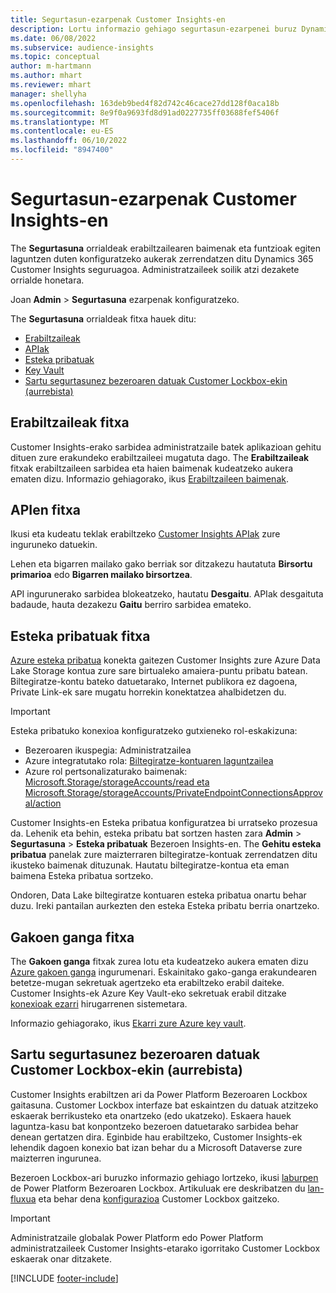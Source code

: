 ```yaml
---
title: Segurtasun-ezarpenak Customer Insights-en
description: Lortu informazio gehiago segurtasun-ezarpenei buruz Dynamics 365 Customer Insights.
ms.date: 06/08/2022
ms.subservice: audience-insights
ms.topic: conceptual
author: m-hartmann
ms.author: mhart
ms.reviewer: mhart
manager: shellyha
ms.openlocfilehash: 163deb9bed4f82d742c46cace27dd128f0aca18b
ms.sourcegitcommit: 8e9f0a9693fd8d91ad0227735ff03688fef5406f
ms.translationtype: MT
ms.contentlocale: eu-ES
ms.lasthandoff: 06/10/2022
ms.locfileid: "8947400"
---
```

# <a name="security-settings-in-customer-insights"></a>Segurtasun-ezarpenak Customer Insights-en

The **Segurtasuna** orrialdeak erabiltzailearen baimenak eta funtzioak egiten laguntzen duten konfiguratzeko aukerak zerrendatzen ditu Dynamics 365 Customer Insights seguruagoa. Administratzaileek soilik atzi dezakete orrialde honetara.

Joan **Admin** > **Segurtasuna** ezarpenak konfiguratzeko.

The **Segurtasuna** orrialdeak fitxa hauek ditu:

- [Erabiltzaileak](#users-tab)
- [APIak](#apis-tab)
- [Esteka pribatuak](#private-links-tab)
- [Key Vault](#key-vault-tab)
- [Sartu segurtasunez bezeroaren datuak Customer Lockbox-ekin (aurrebista)](#securely-access-customer-data-with-customer-lockbox-preview)

## <a name="users-tab"></a>Erabiltzaileak fitxa

Customer Insights-erako sarbidea administratzaile batek aplikazioan gehitu dituen zure erakundeko erabiltzaileei mugatuta dago. The **Erabiltzaileak** fitxak erabiltzaileen sarbidea eta haien baimenak kudeatzeko aukera ematen dizu. Informazio gehiagorako, ikus [Erabiltzaileen baimenak](permissions.md).

## <a name="apis-tab"></a>APIen fitxa

Ikusi eta kudeatu teklak erabiltzeko [Customer Insights APIak](apis.md) zure inguruneko datuekin.

Lehen eta bigarren mailako gako berriak sor ditzakezu hautatuta **Birsortu primarioa** edo **Bigarren mailako birsortzea**. 

API ingurunerako sarbidea blokeatzeko, hautatu **Desgaitu**. APIak desgaituta badaude, hauta dezakezu **Gaitu** berriro sarbidea emateko.

## <a name="private-links-tab"></a>Esteka pribatuak fitxa

[Azure esteka pribatua](/azure/private-link/private-link-overview) konekta gaitezen Customer Insights zure Azure Data Lake Storage kontua zure sare birtualeko amaiera-puntu pribatu batean. Biltegiratze-kontu bateko datuetarako, Internet publikora ez dagoena, Private Link-ek sare mugatu horrekin konektatzea ahalbidetzen du.

> [!IMPORTANT]
> Esteka pribatuko konexioa konfiguratzeko gutxieneko rol-eskakizuna:
>
> - Bezeroaren ikuspegia: Administratzailea
> - Azure integratutako rola: [Biltegiratze-kontuaren laguntzailea](/azure/role-based-access-control/built-in-roles#storage-account-contributor)
> - Azure rol pertsonalizaturako baimenak: [Microsoft.Storage/storageAccounts/read eta Microsoft.Storage/storageAccounts/PrivateEndpointConnectionsApproval/action](/azure/role-based-access-control/resource-provider-operations#microsoftstorage)
>

Customer Insights-en Esteka pribatua konfiguratzea bi urratseko prozesua da. Lehenik eta behin, esteka pribatu bat sortzen hasten zara **Admin** > **Segurtasuna** > **Esteka pribatuak** Bezeroen Insights-en. The **Gehitu esteka pribatua** panelak zure maizterraren biltegiratze-kontuak zerrendatzen ditu ikusteko baimenak dituzunak. Hautatu biltegiratze-kontua eta eman baimena Esteka pribatua sortzeko.

Ondoren, Data Lake biltegiratze kontuaren esteka pribatua onartu behar duzu. Ireki pantailan aurkezten den esteka Esteka pribatu berria onartzeko.

## <a name="key-vault-tab"></a>Gakoen ganga fitxa

The **Gakoen ganga** fitxak zurea lotu eta kudeatzeko aukera ematen dizu [Azure gakoen ganga](/azure/key-vault/general/basic-concepts) ingurumenari.
Eskainitako gako-ganga erakundearen betetze-mugan sekretuak agertzeko eta erabiltzeko erabil daiteke. Customer Insights-ek Azure Key Vault-eko sekretuak erabil ditzake [konexioak ezarri](connections.md) hirugarrenen sistemetara.

Informazio gehiagorako, ikus [Ekarri zure Azure key vault](use-azure-key-vault.md).

## <a name="securely-access-customer-data-with-customer-lockbox-preview"></a>Sartu segurtasunez bezeroaren datuak Customer Lockbox-ekin (aurrebista)

Customer Insights erabiltzen ari da Power Platform Bezeroaren Lockbox gaitasuna. Customer Lockbox interfaze bat eskaintzen du datuak atzitzeko eskaerak berrikusteko eta onartzeko (edo ukatzeko). Eskaera hauek laguntza-kasu bat konpontzeko bezeroen datuetarako sarbidea behar denean gertatzen dira. Eginbide hau erabiltzeko, Customer Insights-ek lehendik dagoen konexio bat izan behar du a Microsoft Dataverse zure maizterren ingurunea.

Bezeroen Lockbox-ari buruzko informazio gehiago lortzeko, ikusi [laburpen](/power-platform/admin/about-lockbox#summary) de Power Platform Bezeroaren Lockbox. Artikuluak ere deskribatzen du [lan-fluxua](/power-platform/admin/about-lockbox#workflow) eta behar dena [konfigurazioa](/power-platform/admin/about-lockbox#enable-the-lockbox-policy) Customer Lockbox gaitzeko.

> [!IMPORTANT]
> Administratzaile globalak Power Platform edo Power Platform administratzaileek Customer Insights-etarako igorritako Customer Lockbox eskaerak onar ditzakete.

[!INCLUDE [footer-include](includes/footer-banner.md)]
